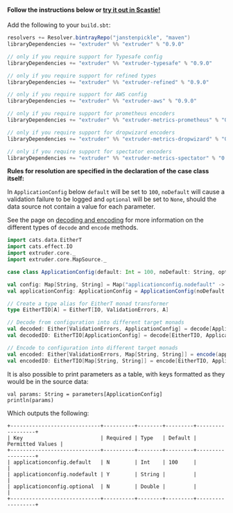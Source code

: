 #### Follow the instructions below or [try it out in Scastie!](https://scastie.scala-lang.org/janstenpickle/ozr3LrFpRdyDUqXio3RGtA/1)

Add the following to your `build.sbt`:
```scala
resolvers += Resolver.bintrayRepo("janstenpickle", "maven")
libraryDependencies += "extruder" %% "extruder" % "0.9.0"

// only if you require support for Typesafe config
libraryDependencies += "extruder" %% "extruder-typesafe" % "0.9.0"

// only if you require support for refined types
libraryDependencies += "extruder" %% "extruder-refined" % "0.9.0"

// only if you require support for AWS config
libraryDependencies += "extruder" %% "extruder-aws" % "0.9.0"

// only if you require support for prometheus encoders
libraryDependencies += "extruder" %% "extruder-metrics-prometheus" % "0.9.0"

// only if you require support for dropwizard encoders
libraryDependencies += "extruder" %% "extruder-metrics-dropwizard" % "0.9.0"

// only if you require support for spectator encoders
libraryDependencies += "extruder" %% "extruder-metrics-spectator" % "0.9.0"
```

**Rules for resolution are specified in the declaration of the case class itself:**

In `ApplicationConfig` below `default` will be set to `100`, `noDefault` will cause a validation failure to be logged and `optional` will be set to `None`, should the data source not contain a value for each parameter.

See the page on [decoding and encoding](decode_encode.html) for more information on the different types of `decode` and `encode` methods.

```scala
import cats.data.EitherT
import cats.effect.IO
import extruder.core._
import extruder.core.MapSource._

case class ApplicationConfig(default: Int = 100, noDefault: String, optional: Option[Double])

val config: Map[String, String] = Map("applicationconfig.nodefault" -> "extruder")
val applicationConfig: ApplicationConfig = ApplicationConfig(noDefault = "extruder", optional = None)

// Create a type alias for EitherT monad transformer
type EitherTIO[A] = EitherT[IO, ValidationErrors, A]

// Decode from configuration into different target monads
val decoded: Either[ValidationErrors, ApplicationConfig] = decode[ApplicationConfig](config)
val decodedIO: EitherTIO[ApplicationConfig] = decode[EitherTIO, ApplicationConfig](config)

// Encode to configuration into different target monads
val encoded: Either[ValidationErrors, Map[String, String]] = encode(applicationConfig)
val encodedIO: EitherTIO[Map[String, String]] = encode[EitherTIO, ApplicationConfig](applicationConfig)
```

It is also possible to print parameters as a table, with keys formatted as they would be in the source data:

```
val params: String = parameters[ApplicationConfig]
println(params)
```
Which outputs the following:
```
+-----------------------------+----------+--------+---------+------------------+
| Key                         | Required | Type   | Default | Permitted Values |
+-----------------------------+----------+--------+---------+------------------+
| applicationconfig.default   | N        | Int    | 100     |                  |
| applicationconfig.nodefault | Y        | String |         |                  |
| applicationconfig.optional  | N        | Double |         |                  |
+-----------------------------+----------+--------+---------+------------------+
```
